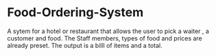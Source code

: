 # Food-Ordering-System
A sytem for a hotel or restaurant that allows the user to pick a waiter , a customer and food. The Staff members, types of food and prices are already preset. The output is a billl of items and a total.
